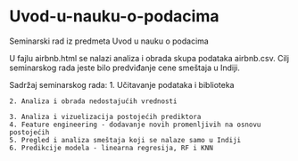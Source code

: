 # Uvod-u-nauku-o-podacima

Seminarski rad iz predmeta Uvod u nauku o podacima 

U fajlu airbnb.html se nalazi analiza i obrada skupa podataka airbnb.csv. 
Cilj seminarskog rada jeste bilo predviđanje cene smeštaja u Indiji. 

Sadržaj seminarskog rada: 
    1. Učitavanje podataka i biblioteka 
    
    2. Analiza i obrada nedostajućih vrednosti
    
    3. Analiza i vizuelizacija postojećih prediktora 
    4. Feature engineering - dodavanje novih promenljivih na osnovu postojećih 
    5. Pregled i analiza smeštaja koji se nalaze samo u Indiji 
    6. Predikcije modela - linearna regresija, RF i KNN 
